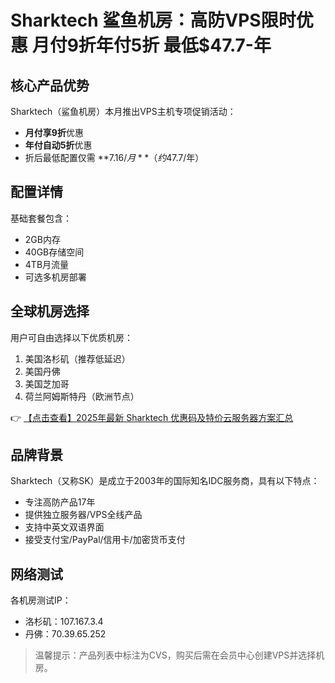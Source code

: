 # Sharktech 鲨鱼机房：高防VPS限时优惠 月付9折年付5折 最低$47.7-年

## 核心产品优势

Sharktech（鲨鱼机房）本月推出VPS主机专项促销活动：
- **月付享9折**优惠
- **年付自动5折**优惠
- 折后最低配置仅需 **$7.16/月**（约$47.7/年）

## 配置详情

基础套餐包含：
- 2GB内存
- 40GB存储空间
- 4TB月流量
- 可选多机房部署

## 全球机房选择

用户可自由选择以下优质机房：
1. 美国洛杉矶（推荐低延迟）
2. 美国丹佛
3. 美国芝加哥 
4. 荷兰阿姆斯特丹（欧洲节点）

👉 [【点击查看】2025年最新 Sharktech 优惠码及特价云服务器方案汇总](https://bit.ly/Sharktech)

## 品牌背景

Sharktech（又称SK）是成立于2003年的国际知名IDC服务商，具有以下特点：
- 专注高防产品17年
- 提供独立服务器/VPS全线产品
- 支持中英文双语界面
- 接受支付宝/PayPal/信用卡/加密货币支付

## 网络测试

各机房测试IP：
- 洛杉矶：107.167.3.4
- 丹佛：70.39.65.252

> 温馨提示：产品列表中标注为CVS，购买后需在会员中心创建VPS并选择机房。